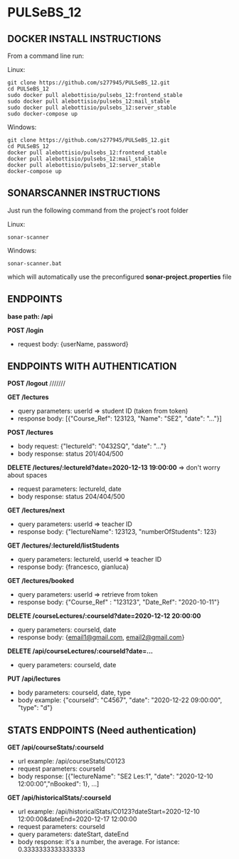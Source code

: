# PULSeBS_12

## DOCKER INSTALL INSTRUCTIONS

  From a command line run:
  
  Linux:
  ```
  git clone https://github.com/s277945/PULSeBS_12.git
  cd PULSeBS_12
  sudo docker pull alebottisio/pulsebs_12:frontend_stable
  sudo docker pull alebottisio/pulsebs_12:mail_stable
  sudo docker pull alebottisio/pulsebs_12:server_stable
  sudo docker-compose up
  ```
  Windows:
  ```
  git clone https://github.com/s277945/PULSeBS_12.git
  cd PULSeBS_12
  docker pull alebottisio/pulsebs_12:frontend_stable
  docker pull alebottisio/pulsebs_12:mail_stable
  docker pull alebottisio/pulsebs_12:server_stable
  docker-compose up
  ```

## SONARSCANNER INSTRUCTIONS
  Just run the following command from the project's root folder
  
  Linux:
  ```
  sonar-scanner
  ```
  Windows:
  ```
  sonar-scanner.bat
  ```
  which will automatically use the preconfigured **sonar-project.properties** file

## ENDPOINTS

**base path: /api** 

**POST /login**
- request body: {userName, password}




## ENDPOINTS WITH AUTHENTICATION
**POST /logout**
///////


**GET /lectures**
- query parameters: userId => student ID (taken from token)
- response body: [{"Course_Ref": 123123, "Name": "SE2", "date": "..."}]


**POST /lectures**
- body request: {"lectureId": "0432SQ", "date": "..."} 
- body response: status 201/404/500


**DELETE /lectures/:lectureId?date=2020-12-13 19:00:00** => don't worry about spaces
- request parameters: lectureId, date
- body response: status 204/404/500


**GET /lectures/next**
- query parameters: userId => teacher ID
- response body: {"lectureName": 123123, "numberOfStudents": 123}


**GET /lectures/:lectureId/listStudents**
- query parameters: lectureId, userId => teacher ID
- response body: {francesco, gianluca}


**GET /lectures/booked**
- query parameters: userId => retrieve from token
- response body: {"Course_Ref" : "123123", "Date_Ref": "2020-10-11"}

**DELETE /courseLectures/:courseId?date=2020-12-12 20:00:00** 
- query parameters: courseId, date
- response body: {email1@gmail.com, email2@gmail.com}


**DELETE /api/courseLectures/:courseId?date=...** 
 - query parameters: courseId, date
 
 **PUT /api/lectures**
 - body parameters: courseId, date, type
 - body example: {"courseId": "C4567", "date": "2020-12-22 09:00:00", "type": "d"}
 
 ## STATS ENDPOINTS (Need authentication)
 **GET /api/courseStats/:courseId**
 - url example: /api/courseStats/C0123
 - request parameters: courseId
 - body response:  [{"lectureName": "SE2 Les:1", "date": "2020-12-10 12:00:00","nBooked": 1}, ...]
 
  **GET /api/historicalStats/:courseId**
  - url example: /api/historicalStats/C0123?dateStart=2020-12-10 12:00:00&dateEnd=2020-12-17 12:00:00
  - request parameters: courseId 
  - query parameters: dateStart, dateEnd
  - body response: it's a number, the average. For istance: 0.3333333333333333